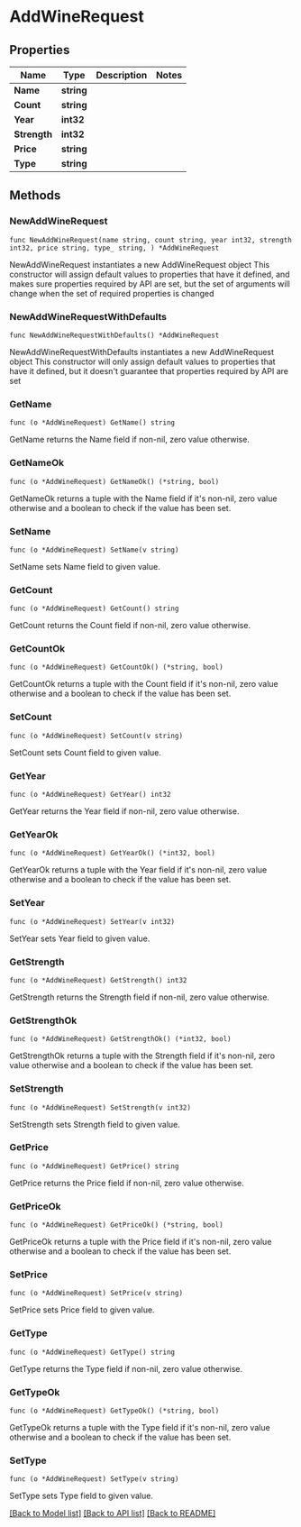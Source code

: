 # AddWineRequest

## Properties

Name | Type | Description | Notes
------------ | ------------- | ------------- | -------------
**Name** | **string** |  | 
**Count** | **string** |  | 
**Year** | **int32** |  | 
**Strength** | **int32** |  | 
**Price** | **string** |  | 
**Type** | **string** |  | 

## Methods

### NewAddWineRequest

`func NewAddWineRequest(name string, count string, year int32, strength int32, price string, type_ string, ) *AddWineRequest`

NewAddWineRequest instantiates a new AddWineRequest object
This constructor will assign default values to properties that have it defined,
and makes sure properties required by API are set, but the set of arguments
will change when the set of required properties is changed

### NewAddWineRequestWithDefaults

`func NewAddWineRequestWithDefaults() *AddWineRequest`

NewAddWineRequestWithDefaults instantiates a new AddWineRequest object
This constructor will only assign default values to properties that have it defined,
but it doesn't guarantee that properties required by API are set

### GetName

`func (o *AddWineRequest) GetName() string`

GetName returns the Name field if non-nil, zero value otherwise.

### GetNameOk

`func (o *AddWineRequest) GetNameOk() (*string, bool)`

GetNameOk returns a tuple with the Name field if it's non-nil, zero value otherwise
and a boolean to check if the value has been set.

### SetName

`func (o *AddWineRequest) SetName(v string)`

SetName sets Name field to given value.


### GetCount

`func (o *AddWineRequest) GetCount() string`

GetCount returns the Count field if non-nil, zero value otherwise.

### GetCountOk

`func (o *AddWineRequest) GetCountOk() (*string, bool)`

GetCountOk returns a tuple with the Count field if it's non-nil, zero value otherwise
and a boolean to check if the value has been set.

### SetCount

`func (o *AddWineRequest) SetCount(v string)`

SetCount sets Count field to given value.


### GetYear

`func (o *AddWineRequest) GetYear() int32`

GetYear returns the Year field if non-nil, zero value otherwise.

### GetYearOk

`func (o *AddWineRequest) GetYearOk() (*int32, bool)`

GetYearOk returns a tuple with the Year field if it's non-nil, zero value otherwise
and a boolean to check if the value has been set.

### SetYear

`func (o *AddWineRequest) SetYear(v int32)`

SetYear sets Year field to given value.


### GetStrength

`func (o *AddWineRequest) GetStrength() int32`

GetStrength returns the Strength field if non-nil, zero value otherwise.

### GetStrengthOk

`func (o *AddWineRequest) GetStrengthOk() (*int32, bool)`

GetStrengthOk returns a tuple with the Strength field if it's non-nil, zero value otherwise
and a boolean to check if the value has been set.

### SetStrength

`func (o *AddWineRequest) SetStrength(v int32)`

SetStrength sets Strength field to given value.


### GetPrice

`func (o *AddWineRequest) GetPrice() string`

GetPrice returns the Price field if non-nil, zero value otherwise.

### GetPriceOk

`func (o *AddWineRequest) GetPriceOk() (*string, bool)`

GetPriceOk returns a tuple with the Price field if it's non-nil, zero value otherwise
and a boolean to check if the value has been set.

### SetPrice

`func (o *AddWineRequest) SetPrice(v string)`

SetPrice sets Price field to given value.


### GetType

`func (o *AddWineRequest) GetType() string`

GetType returns the Type field if non-nil, zero value otherwise.

### GetTypeOk

`func (o *AddWineRequest) GetTypeOk() (*string, bool)`

GetTypeOk returns a tuple with the Type field if it's non-nil, zero value otherwise
and a boolean to check if the value has been set.

### SetType

`func (o *AddWineRequest) SetType(v string)`

SetType sets Type field to given value.



[[Back to Model list]](../README.md#documentation-for-models) [[Back to API list]](../README.md#documentation-for-api-endpoints) [[Back to README]](../README.md)


